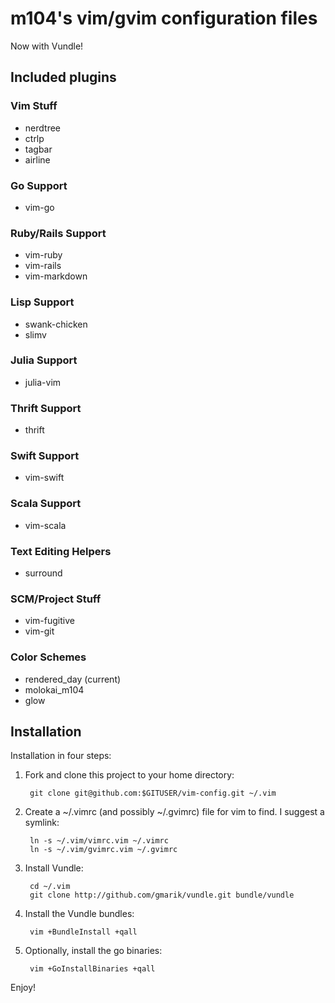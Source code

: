 # m104's vim/gvim configuration files

Now with Vundle!

## Included plugins

### Vim Stuff

  + nerdtree
  + ctrlp
  + tagbar
  + airline

### Go Support

  + vim-go

### Ruby/Rails Support

  + vim-ruby
  + vim-rails
  + vim-markdown

### Lisp Support

  + swank-chicken
  + slimv

### Julia Support

  + julia-vim

### Thrift Support

  + thrift

### Swift Support

  + vim-swift

### Scala Support

  + vim-scala

### Text Editing Helpers

  + surround

### SCM/Project Stuff

  + vim-fugitive
  + vim-git

### Color Schemes

  + rendered_day (current)
  + molokai_m104
  + glow


## Installation

Installation in four steps:

1. Fork and clone this project to your home directory:

        git clone git@github.com:$GITUSER/vim-config.git ~/.vim

2. Create a ~/.vimrc (and possibly ~/.gvimrc) file for vim to find. I suggest a symlink:

        ln -s ~/.vim/vimrc.vim ~/.vimrc
        ln -s ~/.vim/gvimrc.vim ~/.gvimrc

3. Install Vundle:

        cd ~/.vim
        git clone http://github.com/gmarik/vundle.git bundle/vundle

4. Install the Vundle bundles:

        vim +BundleInstall +qall

5. Optionally, install the go binaries:

        vim +GoInstallBinaries +qall

Enjoy!
